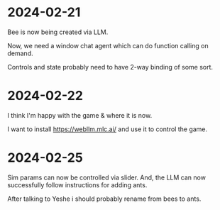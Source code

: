 # 2024-02-21

Bee is now being created via LLM.

Now, we need a window chat agent which can do function calling on demand.

Controls and state probably need to have 2-way binding of some sort.

# 2024-02-22

I think I'm happy with the game & where it is now.

I want to install https://webllm.mlc.ai/ and use it to control the game.

# 2024-02-25

Sim params can now be controlled via slider. And, the LLM can now successfully follow instructions for adding ants.

After talking to Yeshe i should probably rename from bees to ants.